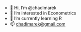 - 👋 Hi, I’m @chadimarek
- 👀 I’m interested in Econometrics
- 🌱 I’m currently learning R
- 📫 chadimarek@gmail.com

<!---
chadimarek/chadimarek is a ✨ special ✨ repository because its `README.md` (this file) appears on your GitHub profile.
You can click the Preview link to take a look at your changes.
--->
